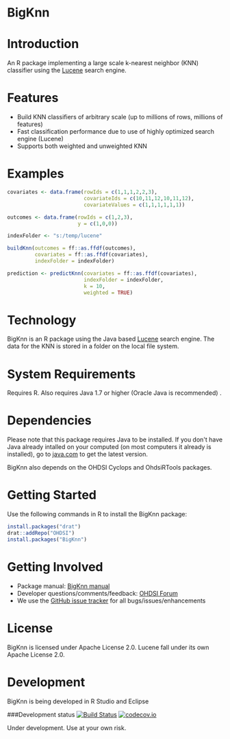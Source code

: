 BigKnn
======

Introduction
============
An R package implementing a large scale k-nearest neighbor (KNN) classifier using the [Lucene](https://lucene.apache.org/) search engine.

Features
========
- Build KNN classifiers of arbitrary scale (up to millions of rows, millions of features)
- Fast classification performance due to use of highly optimized search engine (Lucene)
- Supports both weighted and unweighted KNN

Examples
========
```r
covariates <- data.frame(rowIds = c(1,1,1,2,2,3),
                         covariateIds = c(10,11,12,10,11,12),
                         covariateValues = c(1,1,1,1,1,1))

outcomes <- data.frame(rowIds = c(1,2,3),
                       y = c(1,0,0))

indexFolder <- "s:/temp/lucene"

buildKnn(outcomes = ff::as.ffdf(outcomes),
         covariates = ff::as.ffdf(covariates),
         indexFolder = indexFolder)

prediction <- predictKnn(covariates = ff::as.ffdf(covariates),
                         indexFolder = indexFolder,
                         k = 10,
                         weighted = TRUE)
```

Technology
============
BigKnn is an R package using the Java based [Lucene](https://lucene.apache.org/) search engine. The data for the KNN is stored in a folder on the local file system.

System Requirements
===================
Requires R. Also requires Java 1.7 or higher (Oracle Java is recommended) .

Dependencies
============
Please note that this package requires Java to be installed. If you don't have Java already intalled on your computed (on most computers it already is installed), go to [java.com](http://java.com) to get the latest version.

BigKnn also depends on the OHDSI Cyclops and OhdsiRTools packages.


Getting Started
===============
Use the following commands in R to install the BigKnn package:

```r
install.packages("drat")
drat::addRepo("OHDSI")
install.packages("BigKnn")
```

Getting Involved
=============
* Package manual: [BigKnn manual](https://raw.githubusercontent.com/OHDSI/BigKnn/master/extras/BigKnn.pdf) 
* Developer questions/comments/feedback: <a href="http://forums.ohdsi.org/c/developers">OHDSI Forum</a>
* We use the <a href="../../issues">GitHub issue tracker</a> for all bugs/issues/enhancements

License
=======
BigKnn is licensed under Apache License 2.0. Lucene fall under its own Apache License 2.0.

Development
===========
BigKnn is being developed in R Studio and Eclipse

###Development status
[![Build Status](https://travis-ci.org/OHDSI/BigKnn.svg?branch=master)](https://travis-ci.org/OHDSI/BigKnn)
[![codecov.io](https://codecov.io/github/OHDSI/BigKnn/coverage.svg?branch=master)](https://codecov.io/github/OHDSI/BigKnn?branch=master)

Under development. Use at your own risk.
